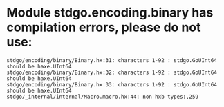 # Module stdgo.encoding.binary has compilation errors, please do not use:
```
stdgo/encoding/binary/Binary.hx:31: characters 1-92 : stdgo.GoUInt64 should be haxe.UInt64
stdgo/encoding/binary/Binary.hx:32: characters 1-92 : stdgo.GoUInt64 should be haxe.UInt64
stdgo/encoding/binary/Binary.hx:33: characters 1-92 : stdgo.GoUInt64 should be haxe.UInt64
stdgo/_internal/internal/Macro.macro.hx:44: non hxb types:,259

```


